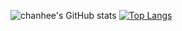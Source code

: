 ![chanhee's GitHub stats](https://github-readme-stats.vercel.app/api?username=2-chanhee&show_icons=true&theme=radical)
[![Top Langs](https://github-readme-stats.vercel.app/api/top-langs/?username=2-chanhee&hide=html,ejs&layout=compact)](https://github.com/2-chanhee/github-readme-stats)

